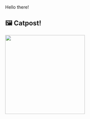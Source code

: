 Hello there!



## 🖼️ Catpost!

<sub>
    <img src="https://cdn2.thecatapi.com/images/73r.jpg" height="256">
</sub>

